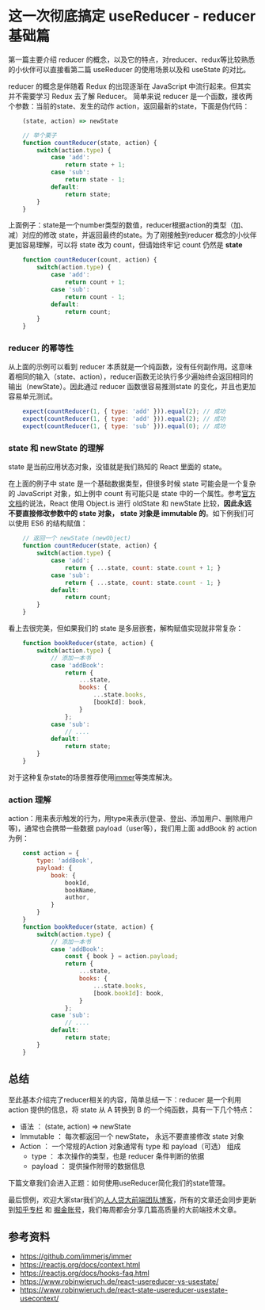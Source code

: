 
# 这一次彻底搞定 useReducer - reducer 基础篇

第一篇主要介绍 reducer 的概念，以及它的特点，对reducer、redux等比较熟悉的小伙伴可以直接看第二篇  useReducer 的使用场景以及和 useState 的对比。

reducer 的概念是伴随着 Redux 的出现逐渐在 JavaScript 中流行起来。但其实并不需要学习 Redux 去了解 Reducer。 简单来说 reducer 是一个函数，接收两个参数：当前的state、发生的动作 action，返回最新的state，下面是伪代码：

```js
    (state, action) => newState

    // 举个栗子
    function countReducer(state, action) {
        switch(action.type) {
            case 'add':
                return state + 1;
            case 'sub':
                return state - 1;
            default: 
                return state;
        }
    }
```

上面例子：state是一个number类型的数值，reducer根据action的类型（加、减）对应的修改 state，并返回最终的state。为了刚接触到reducer 概念的小伙伴更加容易理解，可以将 state 改为 count，但请始终牢记 count 仍然是 **state**

```js
    function countReducer(count, action) {
        switch(action.type) {
            case 'add':
                return count + 1;
            case 'sub':
                return count - 1;
            default: 
                return count;
        }
    }
```

### reducer 的幂等性

从上面的示例可以看到 reducer 本质就是一个纯函数，没有任何副作用。这意味着相同的输入（state、action），reducer函数无论执行多少遍始终会返回相同的输出（newState）。因此通过 reducer 函数很容易推测state 的变化，并且也更加容易单元测试。

```js
    expect(countReducer(1, { type: 'add' })).equal(2); // 成功
    expect(countReducer(1, { type: 'add' })).equal(2); // 成功
    expect(countReducer(1, { type: 'sub' })).equal(0); // 成功
```

### state 和 newState 的理解

state 是当前应用状态对象，没错就是我们熟知的 React 里面的 state。

在上面的例子中 state 是一个基础数据类型，但很多时候 state 可能会是一个复杂的 JavaScript 对象，如上例中 count 有可能只是 state 中的一个属性。参考[官方文档](https://reactjs.org/docs/hooks-reference.html#bailing-out-of-a-dispatch)的说法，React 使用 Object.is 进行 oldState 和 newState 比较，**因此永远不要直接修改参数中的 state 对象， state 对象是 immutable 的**。如下例我们可以使用 ES6 的结构赋值：

```js
    // 返回一个 newState (newObject)
    function countReducer(state, action) {
        switch(action.type) {
            case 'add':
                return { ...state, count: state.count + 1; }
            case 'sub':
                return { ...state, count: state.count - 1; }
            default: 
                return count;
        }
    }
```

看上去很完美，但如果我们的 state 是多层嵌套，解构赋值实现就非常复杂：


```js
    function bookReducer(state, action) {
        switch(action.type) {
            // 添加一本书
            case 'addBook':
                return {
                    ...state,
                    books: {
                        ...state.books,
                        [bookId]: book,
                    }
                };
            case 'sub':
                // ....
            default: 
                return state;
        }
    }
```

对于这种复杂state的场景推荐使用[immer](https://github.com/immerjs/immer)等类库解决。

### action 理解

action：用来表示触发的行为，用type来表示(登录、登出、添加用户、删除用户等)，通常也会携带一些数据 payload（user等），我们用上面 addBook 的 action 为例：

```js
    const action = {
        type: 'addBook',
        payload: {
            book: {
                bookId,
                bookName,
                author,
            }
        }
    }
    function bookReducer(state, action) {
        switch(action.type) {
            // 添加一本书
            case 'addBook':
                const { book } = action.payload;
                return {
                    ...state,
                    books: {
                        ...state.books,
                        [book.bookId]: book,
                    }
                };
            case 'sub':
                // ....
            default: 
                return state;
        }
    }
```

## 总结

至此基本介绍完了reducer相关的内容，简单总结一下：reducer 是一个利用 action 提供的信息，将 state 从 A 转换到 B 的一个纯函数，具有一下几个特点：

* 语法 ： (state, action) => newState
* Immutable ： 每次都返回一个 newState， 永远不要直接修改 state 对象
* Action ： 一个常规的Action 对象通常有 type 和 payload（可选） 组成
    * type ： 本次操作的类型，也是 reducer 条件判断的依据
    * payload ： 提供操作附带的数据信息

下篇文章我们会进入正题：如何使用useReducer简化我们的state管理。

最后惯例，欢迎大家star我们的[人人贷大前端团队博客](https://github.com/rrd-fe/blog)，所有的文章还会同步更新到[知乎专栏](https://www.zhihu.com/people/ren-ren-dai-da-qian-duan-ji-zhu-zhong-xin/activities) 和 [掘金账号](https://juejin.im/user/5cb690b851882532941dd5d9)，我们每周都会分享几篇高质量的大前端技术文章。

## 参考资料

* https://github.com/immerjs/immer
* https://reactjs.org/docs/context.html
* https://reactjs.org/docs/hooks-faq.html
* https://www.robinwieruch.de/react-usereducer-vs-usestate/
* https://www.robinwieruch.de/react-state-usereducer-usestate-usecontext/
